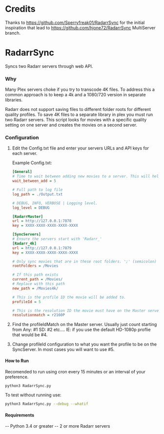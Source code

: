 # Credits
Thanks to https://github.com/Sperryfreak01/RadarrSync for the initial inspiration that lead to https://github.com/hjone72/RadarrSync MultiServer branch.

# RadarrSync
Syncs two Radarr servers through web API.  

### Why
Many Plex servers choke if you try to transcode 4K files. To address this a common approach is to keep a 4k and a 1080/720 version in separate libraries.

Radarr does not support saving files to different folder roots for different quality profiles.  To save 4K files to a separate library in plex you must run two Radarr servers.  This script looks for movies with a specific quality setting on one server and creates the movies on a second server.  


### Configuration
 1. Edit the Config.txt file and enter your servers URLs and API keys for each server.  

    Example Config.txt:
    ```ini
    [General]
    # Time to wait between adding new movies to a server. This will help reduce the load of the Sync server. 0 to disable. (seconds)
    wait_between_add = 5

    # Full path to log file
    log_path = ./Output.txt

    # DEBUG, INFO, VERBOSE | Logging level.
    log_level = DEBUG

    [RadarrMaster]
    url = http://127.0.0.1:7878
    key = XXXX-XXXX-XXXX-XXXX-XXXX

    [SyncServers]
    # Ensure the servers start with 'Radarr_'
    [Radarr_4k]
    url = http://127.0.0.1:7879
    key = XXXX-XXXX-XXXX-XXXX-XXXX

    # Only sync movies that are in these root folders. ';' (semicolon) separated list. Remove line to disable.
    rootFolders = /Movies

    # If this path exists
    current_path = /Movies/
    # Replace with this path
    new_path = /Movies4k/

    # This is the profile ID the movie will be added to.
    profileId = 5

    # This is the resolution ID the movie must have on the Master server.
    resolutionmatch = r2160P
    ```
 2. Find the profileIdMatch on the Master server. Usually just count starting from Any: #1 SD: #2 etc.... IE: if you use the default HD-1080p proflie that would be #4.
 3. Change profileId configuration to what you want the profile to be on the SyncServer. In most cases you will want to use #5.


#### How to Run
Recomended to run using cron every 15 minutes or an interval of your preference.
```bash
python3 RadarrSync.py
```
To test without running use:
```bash
python3 RadarrSync.py --debug --whatif
```
#### Requirements
 -- Python 3.4 or greater
 -- 2 or more Radarr servers
